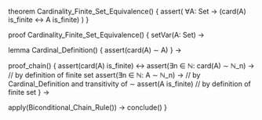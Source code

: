 theorem Cardinality_Finite_Set_Equivalence() {
  assert(
    ∀A: Set →
    (card(A) is_finite ↔ A is_finite)
  )
}

proof Cardinality_Finite_Set_Equivalence() {
  setVar(A: Set) →
  
  lemma Cardinal_Definition() {
    assert(card(A) ∼ A)
  } →
  
  proof_chain() {
    assert(card(A) is_finite) ↔
    assert(∃n ∈ ℕ: card(A) ∼ ℕ_n) →  // by definition of finite set
    assert(∃n ∈ ℕ: A ∼ ℕ_n) →        // by Cardinal_Definition and transitivity of ∼
    assert(A is_finite)                // by definition of finite set
  } →
  
  apply(Biconditional_Chain_Rule()) →
  conclude()
}